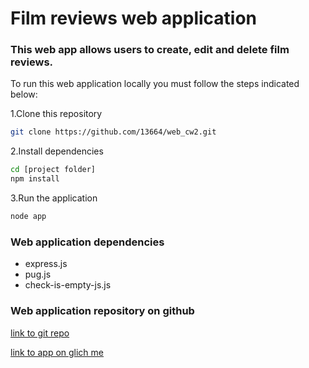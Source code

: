 # Film reviews web application

### This web app allows users to create, edit and delete film reviews.

To run this web application locally you must follow the steps indicated below:

1.Clone this repository

```bash
git clone https://github.com/13664/web_cw2.git
```

2.Install dependencies
```bash
cd [project folder]
npm install
```

3.Run the application

```bash
node app
```

### Web application dependencies

- express.js
- pug.js
- check-is-empty-js.js

### Web application repository on github

[link to git repo](https://github.com/13664/web_cw2.git)

[link to app on glich me](https://recondite-young-comb.glitch.me)

